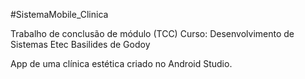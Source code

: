 #SistemaMobile_Clinica

Trabalho de conclusão de módulo (TCC) Curso: Desenvolvimento de Sistemas Etec Basilides de Godoy

App de uma clínica estética criado no Android Studio.
